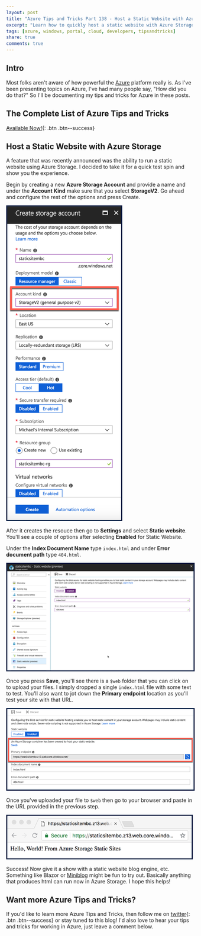 ```yaml
---
layout: post
title: "Azure Tips and Tricks Part 138 - Host a Static Website with Azure Storage"
excerpt: "Learn how to quickly host a static website with Azure Storage"
tags: [azure, windows, portal, cloud, developers, tipsandtricks]
share: true
comments: true
---
```


## Intro

Most folks aren't aware of how powerful the [Azure](http://www.azure.com) platform really is. As I've been presenting topics on Azure, I've had many people say, "How did you do that?" So I'll be documenting my tips and tricks for Azure in these posts.

## The Complete List of Azure Tips and Tricks

[Available Now!](https://michaelcrump.net/azure-tips-and-tricks-complete-list/){: .btn .btn--success} 

## Host a Static Website with Azure Storage

A feature that was recently announced was the ability to run a static website using Azure Storage. I decided to take it for a quick test spin and show you the experience. 

Begin by creating a new **Azure Storage Account** and provide a name and under the **Account Kind** make sure that you select **StorageV2**. Go ahead and configure the rest of the options and press Create.  

<img style="border:3px solid #021a40" src="/files/azurestoragestaticsite1.png">

After it creates the resouce then go to **Settings** and select **Static website**. You'll see a couple of options after selecting **Enabled** for Static Website. 

Under the **Index Document Name** type `index.html` and under **Error document path** type `404.html`. 

<img style="border:3px solid #021a40" src="/files/azurestoragestaticsite2.png">

Once you press **Save**, you'll see there is a `$web` folder that you can click on to upload your files. I simply dropped a single `index.html` file with some text to test. You'll also want to jot down the **Primary endpoint** location as you'll test your site with that URL. 

<img style="border:3px solid #021a40" src="/files/azurestoragestaticsite3.png">

Once you've uploaded your file to `$web` then go to your browser and paste in the URL provided in the previous step. 

<img style="border:3px solid #021a40" src="/files/azurestoragestaticsite4.png">

Success! Now give it a show with a static website blog engine, etc. Something like Blazor or [Miniblog](https://github.com/madskristensen/Miniblog.Core/) might be fun to try out. Basically anything that produces html can run now in Azure Storage. I hope this helps! 

## Want more Azure Tips and Tricks?

If you'd like to learn more Azure Tips and Tricks, then follow me on [twitter](http://twitter.com/mbcrump){: .btn .btn--success} or stay tuned to this blog! I'd also love to hear your tips and tricks for working in Azure, just leave a comment below. 